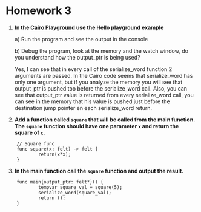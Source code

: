 # Homework 3
1. **In the [Cairo Playground](https://www.cairo-lang.org/playground/) use the Hello playground example**

	a) Run the program and see the output in the console
	
	b) Debug the program, look at the memory and the watch window, do you understand how the output_ptr is being used?
	
	
	
	Yes, I can see that in every call of the serialize_word function 2 arguments are passed. In the Cairo code seems that serialize_word has only one argument, but if you analyze the memory you will see that output_ptr is pushed too before the serialize_word call. Also, you can see that output_ptr value is returned from every serialize_word call, you can see in the memory that his value is pushed just before the destination jump pointer en each serialize_word return.

	
2. **Add a function called `square` that will be called from the main function. The `square` function should have one parameter `x` and return the square of `x`.**

````
	// Square func
	func square(x: felt) -> felt {
    		return(x*x);
	}
````



3. **In the main function call the `square` function and output the result.**

````
	func main{output_ptr: felt*}() {
    		tempvar square_val = square(5);
    		serialize_word(square_val);
    		return ();
	}
````
